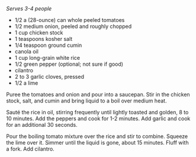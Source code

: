 *Serves 3-4 people*

* 1/2 a (28-ounce) can whole peeled tomatoes 
* 1/2 medium onion, peeled and roughly chopped
* 1 cup chicken stock
* 1 teaspoons kosher salt
* 1/4 teaspoon ground cumin
* canola oil
* 1 cup long-grain white rice
* 1/2 green pepper (optional; not sure if good)
* cilantro
* 2 to 3 garlic cloves, pressed
* 1/2 a lime

Puree the tomatoes and onion and pour into a saucepan. Stir in the chicken stock, salt, and cumin and bring liquid to a boil over medium heat.

Sauté the rice in oil, stirring frequently until lightly toasted and golden, 8 to 10 minutes. Add the peppers and cook for 1-2 minutes. Add garlic and cook for an additional 30 seconds.

Pour the boiling tomato mixture over the rice and stir to combine. Squeeze the lime over it. Simmer until the liquid is gone, about 15 minutes. Fluff with a fork. Add cilantro.

